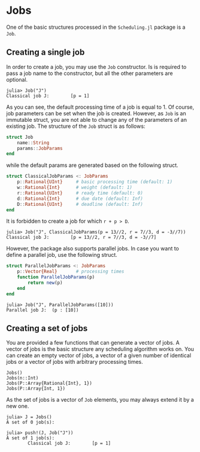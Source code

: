 # Jobs

One of the basic structures processed in the `Scheduling.jl` package is a `Job`.

## Creating a single job

In order to create a job, you may use the `Job` constructor. Is is required to pass a job name to the constructor, but all the other parameters are optional.

```julia-repl
julia> Job("J")
Classical job J:        [p = 1]
```

As you can see, the default processing time of a job is equal to 1. Of course, job parameters can be set when the job is created. However, as `Job` is an immutable struct, you are not able to change any of the parameters of an existing job. The structure of the `Job` struct is as follows:

```julia
struct Job
    name::String
    params::JobParams
end
```

while the default params are generated based on the following struct.

```julia
struct ClassicalJobParams <: JobParams
    p::Rational{UInt}     # basic processing time (default: 1)
    w::Rational{Int}      # weight (default: 1)
    r::Rational{UInt}     # ready time (default: 0)
    d::Rational{Int}      # due date (default: Inf)
    D::Rational{UInt}     # deadline (default: Inf)
end
```

It is forbidden to create a job for which `r + p > D`.

```julia-repl
julia> Job("J", ClassicalJobParams(p = 13//2, r = 7//3, d = -3//7))
Classical job J:        [p = 13//2, r = 7//3, d = -3//7]
```

However, the package also supports parallel jobs. In case you want to define a parallel job, use the following struct.

```julia
struct ParallelJobParams <: JobParams
    p::Vector{Real}       # processing times        
    function ParallelJobParams(p)
        return new(p)
    end
end
```

```julia-repl
julia> Job("J", ParallelJobParams([10]))
Parallel job J:  (p : [10])
```

## Creating a set of jobs

You are provided a few functions that can generate a vector of jobs. A vector of jobs is the basic structure any scheduling algorithm works on. You can create an empty vector of jobs, a vector of a given number of identical jobs or a vector of jobs with arbitrary processing times.

```@docs
Jobs()
Jobs(n::Int)
Jobs(P::Array{Rational{Int}, 1})
Jobs(P::Array{Int, 1})
```

As the set of jobs is a vector of `Job` elements, you may always extend it by a new one.

```julia-repl
julia> J = Jobs()
A set of 0 job(s):

julia> push!(J, Job("J"))
A set of 1 job(s):
        Classical job J:        [p = 1]

```
